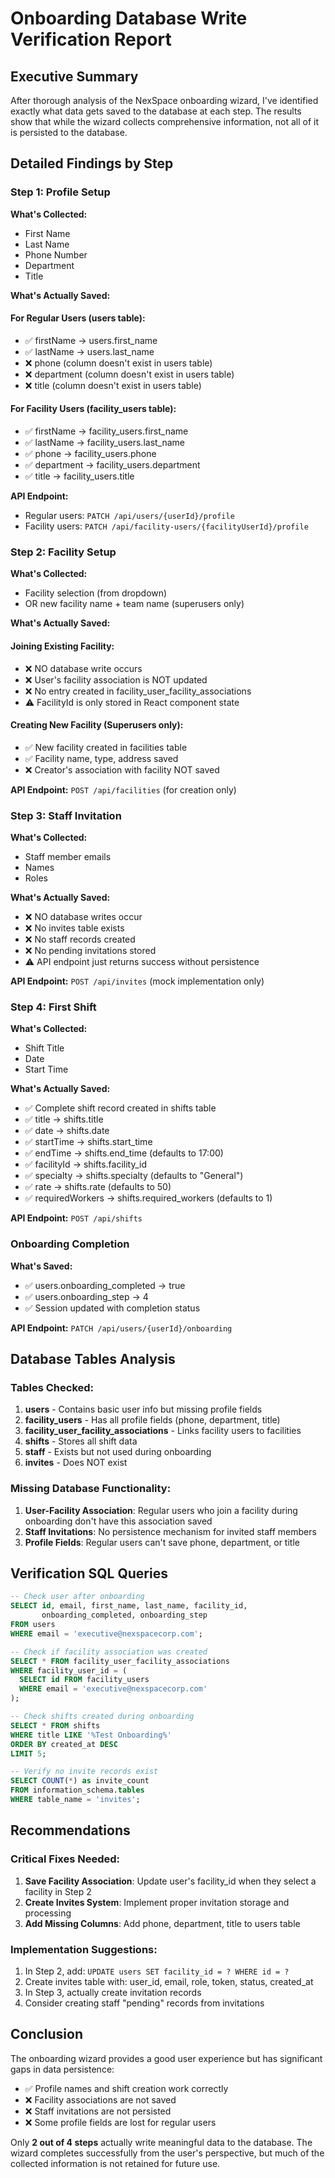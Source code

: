 # Onboarding Database Write Verification Report

## Executive Summary
After thorough analysis of the NexSpace onboarding wizard, I've identified exactly what data gets saved to the database at each step. The results show that while the wizard collects comprehensive information, not all of it is persisted to the database.

## Detailed Findings by Step

### Step 1: Profile Setup
**What's Collected:**
- First Name
- Last Name  
- Phone Number
- Department
- Title

**What's Actually Saved:**

#### For Regular Users (users table):
- ✅ firstName → users.first_name
- ✅ lastName → users.last_name
- ❌ phone (column doesn't exist in users table)
- ❌ department (column doesn't exist in users table)
- ❌ title (column doesn't exist in users table)

#### For Facility Users (facility_users table):
- ✅ firstName → facility_users.first_name
- ✅ lastName → facility_users.last_name
- ✅ phone → facility_users.phone
- ✅ department → facility_users.department
- ✅ title → facility_users.title

**API Endpoint:** 
- Regular users: `PATCH /api/users/{userId}/profile`
- Facility users: `PATCH /api/facility-users/{facilityUserId}/profile`

### Step 2: Facility Setup
**What's Collected:**
- Facility selection (from dropdown)
- OR new facility name + team name (superusers only)

**What's Actually Saved:**

#### Joining Existing Facility:
- ❌ NO database write occurs
- ❌ User's facility association is NOT updated
- ❌ No entry created in facility_user_facility_associations
- ⚠️ FacilityId is only stored in React component state

#### Creating New Facility (Superusers only):
- ✅ New facility created in facilities table
- ✅ Facility name, type, address saved
- ❌ Creator's association with facility NOT saved

**API Endpoint:** `POST /api/facilities` (for creation only)

### Step 3: Staff Invitation
**What's Collected:**
- Staff member emails
- Names
- Roles

**What's Actually Saved:**
- ❌ NO database writes occur
- ❌ No invites table exists
- ❌ No staff records created
- ❌ No pending invitations stored
- ⚠️ API endpoint just returns success without persistence

**API Endpoint:** `POST /api/invites` (mock implementation only)

### Step 4: First Shift
**What's Collected:**
- Shift Title
- Date
- Start Time

**What's Actually Saved:**
- ✅ Complete shift record created in shifts table
- ✅ title → shifts.title
- ✅ date → shifts.date
- ✅ startTime → shifts.start_time
- ✅ endTime → shifts.end_time (defaults to 17:00)
- ✅ facilityId → shifts.facility_id
- ✅ specialty → shifts.specialty (defaults to "General")
- ✅ rate → shifts.rate (defaults to 50)
- ✅ requiredWorkers → shifts.required_workers (defaults to 1)

**API Endpoint:** `POST /api/shifts`

### Onboarding Completion
**What's Saved:**
- ✅ users.onboarding_completed → true
- ✅ users.onboarding_step → 4
- ✅ Session updated with completion status

**API Endpoint:** `PATCH /api/users/{userId}/onboarding`

## Database Tables Analysis

### Tables Checked:
1. **users** - Contains basic user info but missing profile fields
2. **facility_users** - Has all profile fields (phone, department, title)
3. **facility_user_facility_associations** - Links facility users to facilities
4. **shifts** - Stores all shift data
5. **staff** - Exists but not used during onboarding
6. **invites** - Does NOT exist

### Missing Database Functionality:
1. **User-Facility Association**: Regular users who join a facility during onboarding don't have this association saved
2. **Staff Invitations**: No persistence mechanism for invited staff members
3. **Profile Fields**: Regular users can't save phone, department, or title

## Verification SQL Queries

```sql
-- Check user after onboarding
SELECT id, email, first_name, last_name, facility_id, 
       onboarding_completed, onboarding_step
FROM users 
WHERE email = 'executive@nexspacecorp.com';

-- Check if facility association was created
SELECT * FROM facility_user_facility_associations
WHERE facility_user_id = (
  SELECT id FROM facility_users 
  WHERE email = 'executive@nexspacecorp.com'
);

-- Check shifts created during onboarding
SELECT * FROM shifts 
WHERE title LIKE '%Test Onboarding%' 
ORDER BY created_at DESC 
LIMIT 5;

-- Verify no invite records exist
SELECT COUNT(*) as invite_count 
FROM information_schema.tables 
WHERE table_name = 'invites';
```

## Recommendations

### Critical Fixes Needed:
1. **Save Facility Association**: Update user's facility_id when they select a facility in Step 2
2. **Create Invites System**: Implement proper invitation storage and processing
3. **Add Missing Columns**: Add phone, department, title to users table

### Implementation Suggestions:
1. In Step 2, add: `UPDATE users SET facility_id = ? WHERE id = ?`
2. Create invites table with: user_id, email, role, token, status, created_at
3. In Step 3, actually create invitation records
4. Consider creating staff "pending" records from invitations

## Conclusion

The onboarding wizard provides a good user experience but has significant gaps in data persistence:
- ✅ Profile names and shift creation work correctly
- ❌ Facility associations are not saved
- ❌ Staff invitations are not persisted
- ❌ Some profile fields are lost for regular users

Only **2 out of 4 steps** actually write meaningful data to the database. The wizard completes successfully from the user's perspective, but much of the collected information is not retained for future use.